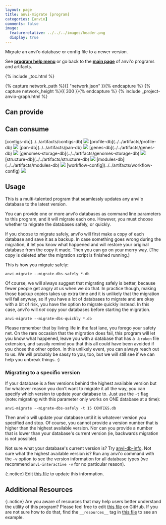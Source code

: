 ```yaml
---
layout: page
title: anvi-migrate [program]
categories: [anvio]
comments: false
image:
  featurerelative: ../../../images/header.png
  display: true
---
```


Migrate an anvi&#x27;o database or config file to a newer version.

See **[program help menu](../../../../vignette#anvi-migrate)** or go back to the **[main page](../../)** of anvi'o programs and artifacts.


{% include _toc.html %}
<div id="svg" class="subnetwork"></div>
{% capture network_path %}{{ "network.json" }}{% endcapture %}
{% capture network_height %}{{ 300 }}{% endcapture %}
{% include _project-anvio-graph.html %}


## Can provide

<p style="text-align: left" markdown="1"></p>

## Can consume

<p style="text-align: left" markdown="1"><span class="artifact-r">[contigs-db](../../artifacts/contigs-db) <img src="../../images/icons/DB.png" class="artifact-icon-mini" /></span> <span class="artifact-r">[profile-db](../../artifacts/profile-db) <img src="../../images/icons/DB.png" class="artifact-icon-mini" /></span> <span class="artifact-r">[pan-db](../../artifacts/pan-db) <img src="../../images/icons/DB.png" class="artifact-icon-mini" /></span> <span class="artifact-r">[genes-db](../../artifacts/genes-db) <img src="../../images/icons/DB.png" class="artifact-icon-mini" /></span> <span class="artifact-r">[genomes-storage-db](../../artifacts/genomes-storage-db) <img src="../../images/icons/DB.png" class="artifact-icon-mini" /></span> <span class="artifact-r">[structure-db](../../artifacts/structure-db) <img src="../../images/icons/DB.png" class="artifact-icon-mini" /></span> <span class="artifact-r">[modules-db](../../artifacts/modules-db) <img src="../../images/icons/DB.png" class="artifact-icon-mini" /></span> <span class="artifact-r">[workflow-config](../../artifacts/workflow-config) <img src="../../images/icons/JSON.png" class="artifact-icon-mini" /></span></p>

## Usage


This is a multi-talented program that seamlessly updates any anvi'o database to the latest version.

You can provide one or more anvi'o databases as command line parameters to this program, and it will migrate each one. However, you must choose whether to migrate the databases safely, or quickly.

If you choose to migrate safely, anvi'o will first make a copy of each database and save it as a backup. In case something goes wrong during the migration, it let you know what happened and will restore your original database from the copy it made. Then you can go on your merry way. (The copy is deleted after the migration script is finished running.)

This is how you migrate safely:
```
anvi-migrate --migrate-dbs-safely *.db
```

Of course, we will always suggest that migrating safely is better, because fewer people get angry at us when we do that. In practice though, making those backup copies takes up extra time and it is unlikely that the migration will fail anyway, so if you have a lot of databases to migrate and are okay with a bit of risk, you have the option to migrate quickly instead. In this case, anvi'o will _not_ copy your databases before starting the migration.
```
anvi-migrate --migrate-dbs-quickly *.db
```
Please remember that by living life in the fast lane, you forego your safety net. On the rare occasion that the migration does fail, this program will let you know what happened, leave you with a database that has a `.broken` file extension, and sassily remind you that this all could have been avoided if you chose the other option. In this unlikely event, you can always reach out to us. We will probably be sassy to you, too, but we will still see if we can help you unbreak things. :)

### Migrating to a specific version
If your database is a few versions behind the highest available version but for whatever reason you don't want to migrate it all the way, you can specify which version to update your database to. Just use the `-t` flag (note: migrating with this parameter only works on ONE database at a time):
```
anvi-migrate --migrate-dbs-safely -t 15 CONTIGS.db
```
Then anvi'o will update your database until it is whatever version you specified and stop. Of course, you cannot provide a version number that is higher than the highest available version. Nor can you provide a number that is lower than your database's current version (ie, backwards migration is not possible).

Not sure what your database's current version is? Try <span class="artifact-n">[anvi-db-info](/software/anvio/help/main/programs/anvi-db-info)</span>.
Not sure what the highest available version is? Run any anvi'o command with the `-v` option to see the version information for all database types (we recommend `anvi-interactive -v` for no particular reason).


{:.notice}
Edit [this file](https://github.com/merenlab/anvio/tree/master/anvio/docs/programs/anvi-migrate.md) to update this information.


## Additional Resources



{:.notice}
Are you aware of resources that may help users better understand the utility of this program? Please feel free to edit [this file](https://github.com/merenlab/anvio/tree/master/bin/anvi-migrate) on GitHub. If you are not sure how to do that, find the `__resources__` tag in [this file](https://github.com/merenlab/anvio/blob/master/bin/anvi-interactive) to see an example.
